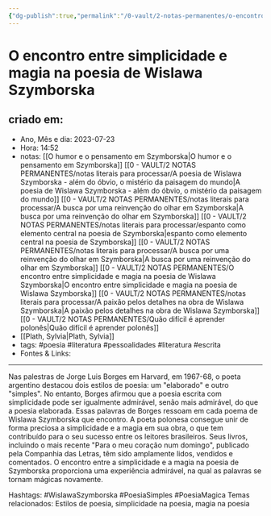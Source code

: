 ```yaml
---
{"dg-publish":true,"permalink":"/0-vault/2-notas-permanentes/o-encontro-entre-simplicidade-e-magia-na-poesia-de-wislawa-szymborska/","tags":["permanente","poesia","literatura","pessoalidades","escrita","WislawaSzymborska","PoesiaSimples","PoesiaMagica"],"dgHomeLink":true,"dgShowLocalGraph":true,"dgShowFileTree":true,"dgEnableSearch":true,"noteIcon":""}
---
```


# O encontro entre simplicidade e magia na poesia de Wislawa Szymborska

## criado em: 
-  Ano, Mês e dia: 2023-07-23
- Hora: 14:52
- notas: [[O humor e o pensamento em Szymborska\|O humor e o pensamento em Szymborska]]
  [[0 - VAULT/2 NOTAS PERMANENTES/notas literais para processar/A poesia de Wislawa Szymborska -  além do óbvio, o mistério da paisagem do mundo\|A poesia de Wislawa Szymborska -  além do óbvio, o mistério da paisagem do mundo]]
  [[0 - VAULT/2 NOTAS PERMANENTES/notas literais para processar/A busca por uma reinvenção do olhar em Szymborska\|A busca por uma reinvenção do olhar em Szymborska]]
  [[0 - VAULT/2 NOTAS PERMANENTES/notas literais para processar/espanto como elemento central na poesia de Szymborska\|espanto como elemento central na poesia de Szymborska]]
  [[0 - VAULT/2 NOTAS PERMANENTES/notas literais para processar/A busca por uma reinvenção do olhar em Szymborska\|A busca por uma reinvenção do olhar em Szymborska]]
  [[0 - VAULT/2 NOTAS PERMANENTES/O encontro entre simplicidade e magia na poesia de Wislawa Szymborska\|O encontro entre simplicidade e magia na poesia de Wislawa Szymborska]]
  [[0 - VAULT/2 NOTAS PERMANENTES/notas literais para processar/A paixão pelos detalhes na obra de Wislawa Szymborska\|A paixão pelos detalhes na obra de Wislawa Szymborska]]
  [[0 - VAULT/2 NOTAS PERMANENTES/Quão difícil é aprender polonês\|Quão difícil é aprender polonês]]
- [[Plath, Sylvia\|Plath, Sylvia]]
- tags: #poesia #literatura #pessoalidades #literatura #escrita 
- Fontes & Links: 
---
Nas palestras de Jorge Luis Borges em Harvard, em 1967-68, o poeta argentino destacou dois estilos de poesia: um "elaborado" e outro "simples". No entanto, Borges afirmou que a poesia escrita com simplicidade pode ser igualmente admirável, senão mais admirável, do que a poesia elaborada. Essas palavras de Borges ressoam em cada poema de Wislawa Szymborska que encontro. A poeta polonesa consegue unir de forma preciosa a simplicidade e a magia em sua obra, o que tem contribuído para o seu sucesso entre os leitores brasileiros. Seus livros, incluindo o mais recente "Para o meu coração num domingo", publicado pela Companhia das Letras, têm sido amplamente lidos, vendidos e comentados. O encontro entre a simplicidade e a magia na poesia de Szymborska proporciona uma experiência admirável, na qual as palavras se tornam mágicas novamente.

Hashtags: #WislawaSzymborska #PoesiaSimples #PoesiaMagica
Temas relacionados: Estilos de poesia, simplicidade na poesia, magia na poesia